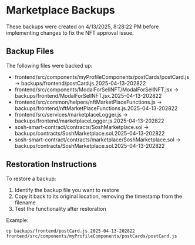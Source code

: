 # Marketplace Backups

These backups were created on 4/13/2025, 8:28:22 PM before implementing changes to fix the NFT approval issue.

## Backup Files

The following files were backed up:
- frontend/src/components/myProfileComponents/postCards/postCard.js -> backups/frontend/postCard.js.2025-04-13-202822
- frontend/src/components/ModalForSellNFT/ModalForSellNFT.jsx -> backups/frontend/ModalForSellNFT.jsx.2025-04-13-202822
- frontend/src/common/helpers/nftMarketPlaceFunctions.js -> backups/frontend/nftMarketPlaceFunctions.js.2025-04-13-202822
- frontend/src/services/marketplaceLogger.js -> backups/frontend/marketplaceLogger.js.2025-04-13-202822
- sosh-smart-contract/contracts/SoshMarketplace.sol -> backups/contracts/SoshMarketplace.sol.2025-04-13-202822
- sosh-smart-contract/contracts/marketplace/SoshMarketplace.sol -> backups/contracts/SoshMarketplace.sol.2025-04-13-202822

## Restoration Instructions

To restore a backup:

1. Identify the backup file you want to restore
2. Copy it back to its original location, removing the timestamp from the filename
3. Test the functionality after restoration

Example:
```
cp backups/frontend/postCard.js.2025-04-13-202822 frontend/src/components/myProfileComponents/postCards/postCard.js
```
